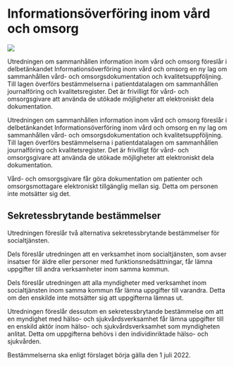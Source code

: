 # Informationsöverföring inom vård och omsorg

![](/contentassets/9763eb764e1e4b6ca3b4048b6dc21461/sou-2021-4-framsida.jpg?width=150&quality=85)

Utredningen om sammanhållen information inom vård och omsorg föreslår i delbetänkandet Informationsöverföring inom vård och omsorg en ny lag om sammanhållen vård- och omsorgsdokumentation och kvalitetsuppföljning. Till lagen överförs bestämmelserna i patientdatalagen om sammanhållen journalföring och kvalitetsregister. Det är frivilligt för vård- och omsorgsgivare att använda de utökade möjligheter att elektroniskt dela dokumentation.

Utredningen om sammanhållen information inom vård och omsorg föreslår i delbetänkandet Informationsöverföring inom vård och omsorg en ny lag om sammanhållen vård- och omsorgsdokumentation och kvalitetsuppföljning. Till lagen överförs bestämmelserna i patientdatalagen om sammanhållen journalföring och kvalitetsregister. Det är frivilligt för vård- och omsorgsgivare att använda de utökade möjligheter att elektroniskt dela dokumentation.

Vård- och omsorgsgivare får göra dokumentation om patienter och omsorgsmottagare elektroniskt tillgänglig mellan sig. Detta om personen inte motsätter sig det.

## Sekretessbrytande bestämmelser

Utredningen föreslår två alternativa sekretessbrytande bestämmelser för socialtjänsten.

Dels föreslår utredningen att en verksamhet inom socialtjänsten, som avser insatser för äldre eller personer med funktionsnedsättningar, får lämna uppgifter till andra verksamheter inom samma kommun.

Dels föreslår utredningen att alla myndigheter med verksamhet inom socialtjänsten inom samma kommun får lämna uppgifter till varandra. Detta om den enskilde inte motsätter sig att uppgifterna lämnas ut.

Utredningen föreslår dessutom en sekretessbrytande bestämmelse om att en myndighet med hälso- och sjukvårdsverksamhet får lämna uppgifter till en enskild aktör inom hälso- och sjukvårdsverksamhet som myndigheten anlitat. Detta om uppgifterna behövs i den individinriktade hälso- och sjukvården.

Bestämmelserna ska enligt förslaget börja gälla den 1 juli 2022.
